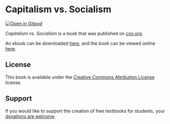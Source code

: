 # Capitalism vs. Socialism

[![Open in Gitpod](https://gitpod.io/button/open-in-gitpod.svg)](https://gitpod.io/from-referrer/)

_Capitalism vs. Socialism_ is a book that was published on [cnx.org](https://cnx.org/).

An ebook can be downloaded [here](https://github.com/cnx-user-books/cnxbook-capitalism-vs-socialism/releases/latest), and the book can be viewed online [here](https://github.com/cnx-user-books/cnxbook-capitalism-vs-socialism/releases/latest).

## License
This book is available under the [Creative Commons Attribution License](./LICENSE) license.

## Support
If you would like to support the creation of free textbooks for students, your [donations are welcome](https://riceconnect.rice.edu/donation/support-openstax-banner).
